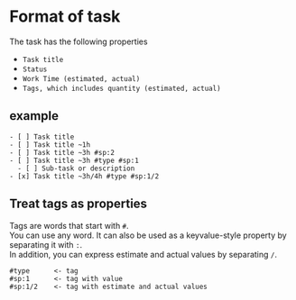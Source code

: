 # Format of task
The task has the following properties

- `Task title`
- `Status`
- `Work Time (estimated, actual)`
- `Tags, which includes quantity (estimated, actual)`


## example
```
- [ ] Task title
- [ ] Task title ~1h
- [ ] Task title ~3h #sp:2
- [ ] Task title ~3h #type #sp:1
  - [ ] Sub-task or description
- [x] Task title ~3h/4h #type #sp:1/2
```

## Treat tags as properties
Tags are words that start with `#`.  
You can use any word. It can also be used as a keyvalue-style property by separating it with `:`.  
In addition, you can express estimate and actual values by separating `/`.

```
#type      <- tag
#sp:1      <- tag with value
#sp:1/2    <- tag with estimate and actual values
```
